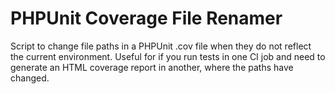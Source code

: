 # PHPUnit Coverage File Renamer

Script to change file paths in a PHPUnit .cov file when they do not reflect the
current environment. Useful for if you run tests in one CI job and need to
generate an HTML coverage report in another, where the paths have changed.
